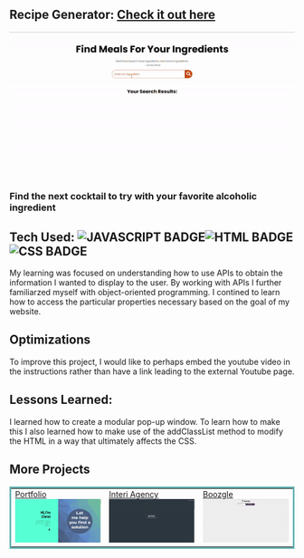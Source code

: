 ## Recipe Generator: <a href="https://recipe-gen.netlify.app" target="_blank">Check it out here</a>

<a href="https://recipe-gen.netlify.app" target="_blank"><img src="images/../Recipe_Generator/images/recipe.gif" /></a>

### Find the next cocktail to try with your favorite alcoholic ingredient

## Tech Used: ![JAVASCRIPT BADGE](https://img.shields.io/static/v1?label=|&message=JAVASCRIPT&color=3c7f5d&style=plastic&logo=javascript)![HTML BADGE](https://img.shields.io/static/v1?label=|&message=HTML&color=285f65&style=plastic&logo=html5)![CSS BADGE](https://img.shields.io/static/v1?label=|&message=CSS&color=3c7f5d&style=plastic&logo=css3)

My learning was focused on understanding how to use APIs to obtain the information I wanted to display to the user. By working with APIs I further familiarzed myself with object-oriented programming. I contined to learn how to access the particular properties necessary based on the goal of my website.

## Optimizations

To improve this project, I would like to perhaps embed the youtube video in the instructions rather than have a link leading to the external Youtube page. 

## Lessons Learned:

I learned how to create a modular pop-up window. To learn how to make this I also learned how to make use of the addClassList method to modify the HTML in a way that ultimately affects the CSS.



## More Projects



<table bordercolor="#66b2b2">
  
  <tr>
    <td width="33.3%"  style="align:center;" valign="top">
<a target="_blank" href="https://github.com/christurc29/Portfolio">Portfolio</a>
        <br />
      <a target="_blank" href="https://github.com/christurc29/Portfolio">
            <img src="images/../Recipe_Generator/images/portfolio.gif" width="100%"  alt="Portfolio"/>
        </a>
    </td>
    <td width="33.3%" valign="top">
<a target="_blank" href="https://interi-design.netlify.app/"> Interi Agency</a>
      <br />
        <a target="_blank" href="https://interi-design.netlify.app/">
          <img src="images/../Recipe_Generator/images/interi.gif" width="100%" alt="Interi"/>
        </a>
    </td>
    <td width="33.3%" valign="top">
<a target="_blank" href="https://github.com/christurc29/Drink-Selector">Boozgle</a>
        <br />
        <a target="_blank" href="https://github.com/christurc29/Drink-Selector">
          <img src="images/../Recipe_Generator/images/boozgle.gif" width="100%" alt="Boozgle"/>
        </a>
    </td>
  </tr>
</table>

